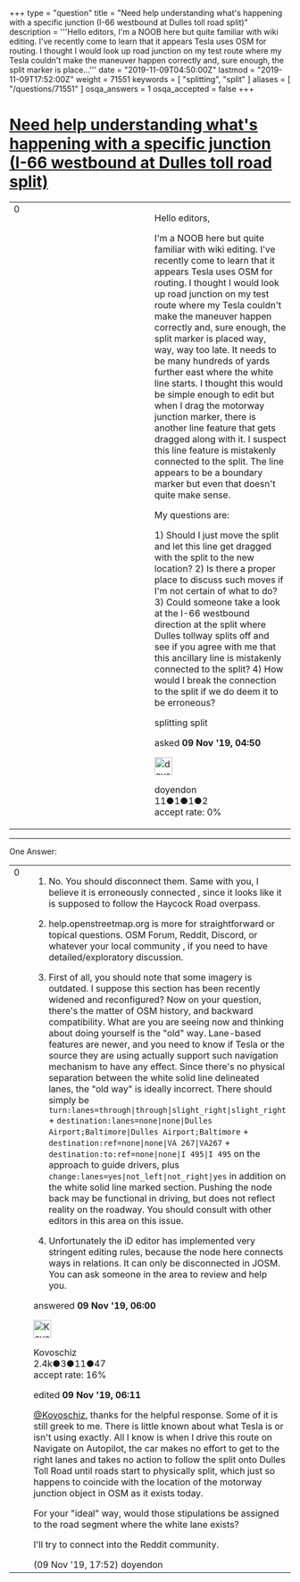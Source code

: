 +++
type = "question"
title = "Need help understanding what&#x27;s happening with a specific junction (I-66 westbound at Dulles toll road split)"
description = '''Hello editors, I&#x27;m a NOOB here but quite familiar with wiki editing. I&#x27;ve recently come to learn that it appears Tesla uses OSM for routing. I thought I would look up road junction on my test route where my Tesla couldn&#x27;t make the maneuver happen correctly and, sure enough, the split marker is place...'''
date = "2019-11-09T04:50:00Z"
lastmod = "2019-11-09T17:52:00Z"
weight = 71551
keywords = [ "splitting", "split" ]
aliases = [ "/questions/71551" ]
osqa_answers = 1
osqa_accepted = false
+++

<div class="headNormal">

# [Need help understanding what's happening with a specific junction (I-66 westbound at Dulles toll road split)](/questions/71551/need-help-understanding-whats-happening-with-a-specific-junction-i-66-westbound-at-dulles-toll-road-split)

</div>

<div id="main-body">

<div id="askform">

<table id="question-table" style="width:100%;">
<colgroup>
<col style="width: 50%" />
<col style="width: 50%" />
</colgroup>
<tbody>
<tr>
<td style="width: 30px; vertical-align: top"><div class="vote-buttons">
<span id="post-71551-upvote" class="ajax-command post-vote up" rel="nofollow" title="I like this post (click again to cancel)"> </span>
<div id="post-71551-score" class="post-score" title="current number of votes">
0
</div>
<span id="post-71551-downvote" class="ajax-command post-vote down" rel="nofollow" title="I dont like this post (click again to cancel)"> </span> <span id="favorite-mark" class="ajax-command favorite-mark" rel="nofollow" title="mark/unmark this question as favorite (click again to cancel)"> </span>
<div id="favorite-count" class="favorite-count">
&#10;</div>
</div></td>
<td><div id="item-right">
<div class="question-body">
<p>Hello editors,</p>
<p>I'm a NOOB here but quite familiar with wiki editing. I've recently come to learn that it appears Tesla uses OSM for routing. I thought I would look up road junction on my test route where my Tesla couldn't make the maneuver happen correctly and, sure enough, the split marker is placed way, way, way too late. It needs to be many hundreds of yards further east where the white line starts. I thought this would be simple enough to edit but when I drag the motorway junction marker, there is another line feature that gets dragged along with it. I suspect this line feature is mistakenly connected to the split. The line appears to be a boundary marker but even that doesn't quite make sense.</p>
<p>My questions are:</p>
<p>1) Should I just move the split and let this line get dragged with the split to the new location? 2) Is there a proper place to discuss such moves if I'm not certain of what to do? 3) Could someone take a look at the I-66 westbound direction at the split where Dulles tollway splits off and see if you agree with me that this ancillary line is mistakenly connected to the split? 4) How would I break the connection to the split if we do deem it to be erroneous?</p>
</div>
<div id="question-tags" class="tags-container tags">
<span class="post-tag tag-link-splitting" rel="tag" title="see questions tagged &#39;splitting&#39;">splitting</span> <span class="post-tag tag-link-split" rel="tag" title="see questions tagged &#39;split&#39;">split</span>
</div>
<div id="question-controls" class="post-controls">
&#10;</div>
<div class="post-update-info-container">
<div class="post-update-info post-update-info-user">
<p>asked <strong>09 Nov '19, 04:50</strong></p>
<img src="https://secure.gravatar.com/avatar/6bf1e9226bd603a0363a05165e0e27e8?s=32&amp;d=identicon&amp;r=g" class="gravatar" width="32" height="32" alt="doyendon&#39;s gravatar image" />
<p><span>doyendon</span><br />
<span class="score" title="11 reputation points">11</span><span title="1 badges"><span class="badge1">●</span><span class="badgecount">1</span></span><span title="1 badges"><span class="silver">●</span><span class="badgecount">1</span></span><span title="2 badges"><span class="bronze">●</span><span class="badgecount">2</span></span><br />
<span class="accept_rate" title="Rate of the user&#39;s accepted answers">accept rate:</span> <span title="doyendon has no accepted answers">0%</span></p>
</div>
</div>
<div id="comments-container-71551" class="comments-container">
&#10;</div>
<div id="comment-tools-71551" class="comment-tools">
&#10;</div>
<div class="clear">
&#10;</div>
<div id="comment-71551-form-container" class="comment-form-container">
&#10;</div>
<div class="clear">
&#10;</div>
</div></td>
</tr>
</tbody>
</table>

------------------------------------------------------------------------

<div class="tabBar">

<span id="sort-top"></span>

<div class="headQuestions">

One Answer:

</div>

</div>

<span id="71557"></span>

<div id="answer-container-71557" class="answer">

<table style="width:100%;">
<colgroup>
<col style="width: 50%" />
<col style="width: 50%" />
</colgroup>
<tbody>
<tr>
<td style="width: 30px; vertical-align: top"><div class="vote-buttons">
<span id="post-71557-upvote" class="ajax-command post-vote up" rel="nofollow" title="I like this post (click again to cancel)"> </span>
<div id="post-71557-score" class="post-score" title="current number of votes">
0
</div>
<span id="post-71557-downvote" class="ajax-command post-vote down" rel="nofollow" title="I dont like this post (click again to cancel)"> </span>
</div></td>
<td><div class="item-right">
<div class="answer-body">
<ol>
<li><p>No. You should disconnect them. Same with you, I believe it is erroneously connected , since it looks like it is supposed to follow the Haycock Road overpass.</p></li>
<li><p>help.openstreetmap.org is more for straightforward or topical questions. OSM Forum, Reddit, Discord, or whatever your local community , if you need to have detailed/exploratory discussion.</p></li>
<li><p>First of all, you should note that some imagery is outdated. I suppose this section has been recently widened and reconfigured? Now on your question, there's the matter of OSM history, and backward compatibility. What are you are seeing now and thinking about doing yourself is the "old" way. Lane-based features are newer, and you need to know if Tesla or the source they are using actually support such navigation mechanism to have any effect. Since there's no physical separation between the white solid line delineated lanes, the "old way" is ideally incorrect. There should simply be <code>turn:lanes=through|through|slight_right|slight_right</code> + <code>destination:lanes=none|none|Dulles Airport;Baltimore|Dulles Airport;Baltimore</code> + <code>destination:ref=none|none|VA 267|VA267</code> + <code>destination:to:ref=none|none|I 495|I 495</code> on the approach to guide drivers, plus <code>change:lanes=yes|not_left|not_right|yes</code> in addition on the white solid line marked section. Pushing the node back may be functional in driving, but does not reflect reality on the roadway. You should consult with other editors in this area on this issue.</p></li>
<li><p>Unfortunately the iD editor has implemented very stringent editing rules, because the node here connects ways in relations. It can only be disconnected in JOSM. You can ask someone in the area to review and help you.</p></li>
</ol>
</div>
<div class="answer-controls post-controls">
&#10;</div>
<div class="post-update-info-container">
<div class="post-update-info post-update-info-user">
<p>answered <strong>09 Nov '19, 06:00</strong></p>
<img src="https://secure.gravatar.com/avatar/76ffbb56c811e8a8ccdd4c28f122399f?s=32&amp;d=identicon&amp;r=g" class="gravatar" width="32" height="32" alt="Kovoschiz&#39;s gravatar image" />
<p><span>Kovoschiz</span><br />
<span class="score" title="2434 reputation points"><span>2.4k</span></span><span title="3 badges"><span class="badge1">●</span><span class="badgecount">3</span></span><span title="11 badges"><span class="silver">●</span><span class="badgecount">11</span></span><span title="47 badges"><span class="bronze">●</span><span class="badgecount">47</span></span><br />
<span class="accept_rate" title="Rate of the user&#39;s accepted answers">accept rate:</span> <span title="Kovoschiz has 22 accepted answers">16%</span></p>
</div>
<div class="post-update-info post-update-info-edited">
<p><span> edited <strong>09 Nov '19, 06:11</strong> </span></p>
</div>
</div>
<div id="comments-container-71557" class="comments-container">
<span id="71570"></span>
<div id="comment-71570" class="comment">
<div id="post-71570-score" class="comment-score">
&#10;</div>
<div class="comment-text">
<p><a href="https://help.openstreetmap.org/users/16887/kovoschiz">@Kovoschiz</a>, thanks for the helpful response. Some of it is still greek to me. There is little known about what Tesla is or isn't using exactly. All I know is when I drive this route on Navigate on Autopilot, the car makes no effort to get to the right lanes and takes no action to follow the split onto Dulles Toll Road until roads start to physically split, which just so happens to coincide with the location of the motorway junction object in OSM as it exists today.</p>
<p>For your "ideal" way, would those stipulations be assigned to the road segment where the white lane exists?</p>
<p>I'll try to connect into the Reddit community.</p>
</div>
<div id="comment-71570-info" class="comment-info">
<span class="comment-age">(09 Nov '19, 17:52)</span> <span class="comment-user userinfo">doyendon</span>
</div>
</div>
</div>
<div id="comment-tools-71557" class="comment-tools">
&#10;</div>
<div class="clear">
&#10;</div>
<div id="comment-71557-form-container" class="comment-form-container">
&#10;</div>
<div class="clear">
&#10;</div>
</div></td>
</tr>
</tbody>
</table>

</div>

<div class="paginator-container-left">

</div>

</div>

</div>

